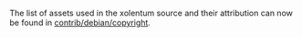 The list of assets used in the xolentum source and their attribution can now be found in [contrib/debian/copyright](../contrib/debian/copyright).

